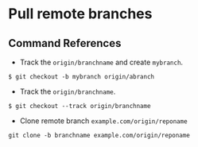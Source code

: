 # Pull remote branches
## Command References

- Track the `origin/branchname` and create `mybranch`.
~~~
$ git checkout -b mybranch origin/abranch
~~~

- Track the `origin/branchname`. 
~~~
$ git checkout --track origin/branchname
~~~

- Clone remote branch `example.com/origin/reponame`
~~~
git clone -b branchname example.com/origin/reponame
~~~
